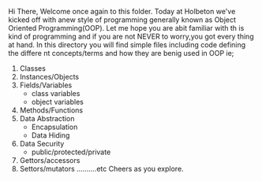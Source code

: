 Hi There,
Welcome once again to this folder.
Today at Holbeton we've kicked off with anew style of programming generally known as Object Oriented Programming(OOP). Let me hope you are abit familiar with th
is kind of programming and if you are not NEVER to worry,you got every thing at
hand.
In this directory you will find simple files including code defining the differe
nt concepts/terms and how they are benig used in OOP ie;
1. Classes
2. Instances/Objects
3. Fields/Variables
   * class variables
   * object variables
4. Methods/Functions
5. Data Abstraction
   * Encapsulation
   * Data Hiding
6. Data Security
   * public/protected/private
7. Gettors/accessors
8. Settors/mutators ..........etc
Cheers as you explore.


